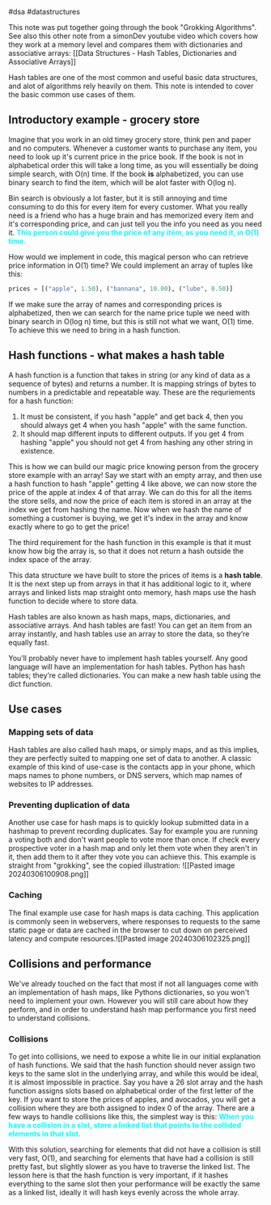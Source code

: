 #dsa #datastructures 

This note was put together going through the book "Grokking Algorithms". See also this other note from a simonDev youtube video which covers how they work at a memory level and compares them with dictionaries and associative arrays: [[Data Structures - Hash Tables, Dictionaries and Associative Arrays]]

Hash tables are one of the most common and useful basic data structures, and alot of algorithms rely heavily on them. This note is intended to cover the basic common use cases of them.

## Introductory example - grocery store
Imagine that you work in an old timey grocery store, think pen and paper and no computers. Whenever a customer wants to purchase any item, you need to look up it's current price in the price book. If the book is not in alphabetical order this will take a long time, as you will essentially be doing simple search, with O(n) time. If the book **is** alphabetized, you can use binary search to find the item, which will be alot faster with O(log n).

Bin search is obviously a lot faster, but it is still annoying and time consuming to do this for every item for every customer. What you really need is a friend who has a huge brain and has memorized every item and it's corresponding price, and can just tell you the info you need as you need it. <span style="color: cyan; font-weight: bold;">This person could give you the price of any item, as you need it, in O(1) time.</span>

How would we implement in code, this magical person who can retrieve price information in O(1) time? We could implement an array of tuples like this:
```python
prices = [("apple", 1.50), ("bannana", 10.00), ("lube", 0.50)]
```
If we make sure the array of names and corresponding prices is alphabetized, then we can search for the name price tuple we need with binary search in O(log n) time, but this is still not what we want, O(1) time. To achieve this we need to bring in a hash function.

## Hash functions - what makes a hash table
A hash function is a function that takes in string (or any kind of data as a sequence of bytes) and returns a number. It is mapping strings of bytes to numbers in a predictable and repeatable way. These are the requriements for a hash function:
1) It must be consistent, if you hash "apple" and get back 4, then you should always get 4 when you hash "apple" with the same function.
2) It should map different inputs to different outputs. If you get 4 from hashing "apple" you should not get 4 from hashing any other string in existence.

This is how we can build our magic price knowing person from the grocery store example with an array! Say we start with an empty array, and then use a hash function to hash "apple" getting 4 like above, we can now store the price of the apple at index 4 of that array. We can do this for all the items the store sells, and now the price of each item is stored in an array at the index we get from hashing the name. Now when we hash the name of something a customer is buying, we get it's index in the array and know exactly where to go to get the price!

The third requirement for the hash function in this example is that it must know how big the array is, so that it does not return a hash outside the index space of the array. 

This data structure we have built to store the prices of items is a **hash table**. It is the next step up from arrays in that it has additional logic to it, where arrays and linked lists map straight onto memory, hash maps use the hash function to decide where to store data. 

Hash tables are also known as hash maps, maps, dictionaries, and associative arrays. And hash tables are fast! You can get an item from an array instantly, and hash tables use an array to store the data, so they’re equally fast.

You’ll probably never have to implement hash tables yourself. Any good language will have an implementation for hash tables. Python has hash tables; they’re called dictionaries. You can make a new hash table using the dict function.

## Use cases
### Mapping sets of data
Hash tables are also called hash maps, or simply maps, and as this implies, they are perfectly suited to mapping one set of data to another. A classic example of this kind of use-case is the contacts app in your phone, which maps names to phone numbers, or DNS servers, which map names of websites to IP addresses.

### Preventing duplication of data
Another use case for hash maps is to quickly lookup submitted data in a hashmap to prevent recording duplicates. Say for example you are running a voting both and don't want people to vote more than once. If check every prospective voter in a hash map and only let them vote when they aren't in it, then add them to it after they vote you can achieve this. This example is straight from "grokking", see the copied illustration:
![[Pasted image 20240306100908.png]]

### Caching
The final example use case for hash maps is data caching. This application is commonly seen in webservers, where responses to requests to the same static page or data are cached in the browser to cut down on perceived latency and compute resources.![[Pasted image 20240306102325.png]]

## Collisions and performance
We've already touched on the fact that most if not all languages come with an implementation of hash maps, like Pythons dictionaries, so you won't need to implement your own. However you will still care about how they perform, and in order to understand hash map performance you first need to understand collisions.

### Collisions
To get into collisions, we need to expose a white lie in our initial explanation of hash functions. We said that the hash function should never assign two keys to the same slot in the underlying array, and while this would be ideal, it is almost impossible in practice. Say you have a 26 slot array and the hash function assigns slots based on alphabetical order of the first letter of the key. If you want to store the prices of apples, and avocados, you will get a collision where they are both assigned to index 0 of the array.  There are a few ways to handle collisions like this, the simplest way is this: <span style="color: cyan; font-weight: bold;">When you have a collision in a slot, store a linked list that points to the collided elements in that slot.</span>

With this solution, searching for elements that did not have a collision is still very fast, O(1), and searching for elements that have had a collision is still pretty fast, but slightly slower as you have to traverse the linked list. The lesson here is that the hash function is very important, if it hashes everything to the same slot then your performance will be exactly the same as a linked list, ideally it will hash keys evenly across the whole array.

